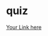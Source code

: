 # quiz
 
[Your Link here](https://web-chat.global.assistant.watson.cloud.ibm.com/preview.html?region=eu-gb&integrationID=91c4e565-4e8d-44e0-aa2a-19c561c813c0&serviceInstanceID=6cd29110-24f3-4951-96cb-49be0eb84cfd)
